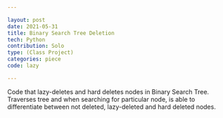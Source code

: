 ```yaml
---

layout: post
date: 2021-05-31
title: Binary Search Tree Deletion
tech: Python
contribution: Solo
type: (Class Project)
categories: piece
code: lazy

---
```


Code that lazy-deletes and hard deletes nodes in Binary Search Tree. Traverses tree and when searching for particular node, is able to differentiate between not deleted, lazy-deleted and hard deleted nodes. 

